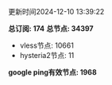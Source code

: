 更新时间2024-12-10 13:39:22

**总订阅: 174**
**总节点: 34397**
- vless节点: 10661
- hysteria2节点: 11

**google ping有效节点: 1968**
